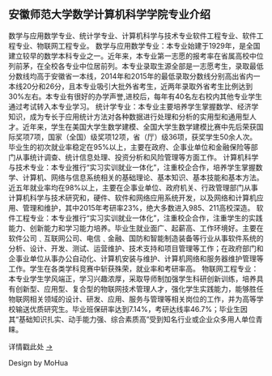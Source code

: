 ## 安徽师范大学数学计算机科学学院专业介绍
数学与应用数学专业、统计学专业、计算机科学与技术专业软件工程专业、软件工程专业、物联网工程专业。
数学与应用数学专业：本专业始建于1929年，是全国建立较早的数学本科专业之一。近年来，本专业第一志愿的报考率在省属高校中位列前茅，在全校各专业中位居前列。本专业录取生源全部是一志愿考生，录取最低分数线均高于安徽省一本线，2014年和2015年的最低录取分数线分别高出省内一本线20分和26分，且本专业吸引大批外省考生，近两年录取外省考生比例达到30%左右。本专业有很好的办学声誉,进校后，每年有40名左右校内其他专业学生通过考试转入本专业学习。
统计学专业：本专业主要培养学生掌握数学、经济学知识，成为专长于应用统计方法对各种数据进行处理和分析的实用型和通用型人才。近年来，学生在美国大学生数学建模、全国大学生数学建模比赛中先后荣获国际奖项7项，国家（全国）级奖项12项，省（厅）级36项，获奖学生50余人次。毕业生的初次就业率稳定在95%以上，主要在政府、企事业单位和金融保险等部门从事统计调查、统计信息处理、投资分析和风险管理等方面工作。
计算机科学与技术专业：本专业推行“实习实训就业一体化”，注重校企合作，培养学生掌握数学、计算机、网络与信息系统相关的基础理论、基本知识、基本技能和基本方法。近五年就业率均在98%以上，主要在企事业单位、政府机关、行政管理部门从事计算机科学与技术研究和，硬件、软件和网络应用系统开发，以及网络和计算机应用、管理和维护，其中2015年考研率23%，绝大多数进入985、211高校深造。
软件工程专业：本专业推行“实习实训就业一体化”，注重校企合作，注重学生的实践能力、创新能力和学习能力培养。毕业生就业面广、起薪高、工作环境好。主要在软件公司﹑互联网公司、电信﹑金融、国防和智能制造装备等行业从事软件系统的分析、设计、开发、测试、运营维护、技术支持和项目管理等工作；在政府部门和企事业单位从事办公自动化、计算机安装与维护、计算机网络和服务器维护管理等工作。学生在各类学科竞赛中斩获殊荣，就业率和考研率高。
物联网工程专业：本专业学生学风端正，学习兴趣浓厚，采取导师制加强学生科研创新训练，培养具有创新型、应用型、复合型的物联网技术管理人才，强化学生实践能力，能够胜任物联网相关领域的设计、研发、应用、服务与管理等相关岗位的工作，并为高等学校输送优质研究生。毕业班保研率达到7.14%，考研达线率46.7%；毕业生因其“基础知识扎实、动手能力强、综合素质高”受到知名行业或企业众多用人单位青睐。

详情戳此处 [→](http://math.ahnu.edu.cn/zs2016/)


Design by MoHua
